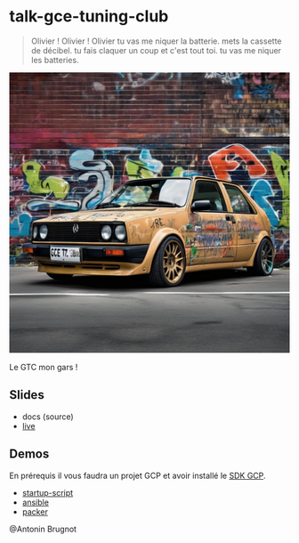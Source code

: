 # talk-gce-tuning-club

> Olivier ! Olivier ! Olivier tu vas me niquer la batterie. mets la cassette de décibel. tu fais claquer un coup et c'est tout toi. tu vas me niquer les batteries.

![logo](./docs/img/gce.jpg)

Le GTC mon gars !

## Slides

* docs (source)
* [live](https://antoninbr.github.io/talk-gce-tuning-club/)

## Demos

En prérequis il vous faudra un projet GCP et avoir installé le [SDK GCP](https://cloud.google.com/sdk/docs/install?hl=fr).

* [startup-script](demo/startup-script/README.md)
* [ansible](demo/ansible/README.md)
* [packer](demo/packer/README.md)

@Antonin Brugnot
